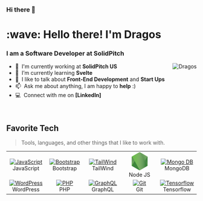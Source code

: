 ### Hi there 👋


<h1 align="left" id="Dragos-title">:wave: Hello there! I'm Dragos </h1>
<h3 align="left">I am a Software Developer at SolidPitch </h3>


<a href="#Dragos-title">
    <img src="https://github-readme-stats.vercel.app/api?username=dragosstancu&show_icons=true&theme=react&count_private=true&include_all_commits=true" alt="Dragos " align="right" />
</a>

- :office: &nbsp;I'm currently working at **SolidPitch US** 
- :seedling: &nbsp;I’m currently learning **Svelte** 
- :speech_balloon: &nbsp;I like to talk about **Front-End Development** and **Start Ups** 
- :mailbox: &nbsp;Ask me about anything, I am happy to **help** :) 
- :computer: &nbsp;Connect with me on **[LinkedIn]**
<br>

<h2 align="left" id="dragos-tech">Favorite Tech</h2>

> Tools, languages, and other things that I like to work with.

<table align="center">
    <tr>
        <td align="center" width="96">
            <a href="#dragos-tech">
                <img src="https://upload.wikimedia.org/wikipedia/commons/thumb/9/99/Unofficial_JavaScript_logo_2.svg/1024px-Unofficial_JavaScript_logo_2.svg.png" width="48" height="48" alt="JavaScript" />
            </a>
            <br>JavaScript
        </td>
        <td align="center" width="96">
            <a href="#dragos-tech">
                <img src="https://cdn.worldvectorlogo.com/logos/bootstrap-4.svg" width="48" height="48" alt="Bootstrap" />
            </a>
            <br>Bootstrap
        </td>
        <td align="center" width="96">
            <a href="#dragos-tech">
                <img src="https://tailwindcss.com/_next/static/media/tailwindcss-mark.cb8046c163f77190406dfbf4dec89848.svg" width="48" height="48" alt="TailWind" />
            </a>
            <br>TailWind
        </td>
        <td align="center" width="96">
            <a href="#dragos-tech">
                <img src="https://raw.githubusercontent.com/github/explore/80688e429a7d4ef2fca1e82350fe8e3517d3494d/topics/nodejs/nodejs.png" width="48" height="48" alt="Node JS" />
            </a>
            <br>Node JS
        </td>
        <td align="center" width="96">
            <a href="#dragos-tech">
                <img src="https://i.ibb.co/QXHcMvM/58481021cef1014c0b5e494b.png" width="48" height="48" alt="Mongo DB" />
            </a>
            <br>MongoDB
        </td>
    </tr>
    <tr>
        <td align="center" width="96">
            <a href="#dragos-tech">
                <img src="https://upload.wikimedia.org/wikipedia/commons/thumb/9/98/WordPress_blue_logo.svg/480px-WordPress_blue_logo.svg.png" width="48" height="48" alt="WordPress" />
            </a>
            <br>WordPress
        </td>
        <td align="center" width="96">
            <a href="#dragos-tech">
                <img src="https://i.ibb.co/LzmYpDX/146-1466902-php-logo-png-transparent-php-logo-png-png-removebg-preview.png" width="48" height="48" alt="PHP" />
            </a>
            <br>PHP
        </td>
        <td align="center" width="96">
            <a href="#dragos-tech">
                <img src="https://upload.wikimedia.org/wikipedia/commons/thumb/1/17/GraphQL_Logo.svg/2048px-GraphQL_Logo.svg.png" width="48" height="48" alt="GraphQL" />
            </a>
            <br>GraphQL
        </td>
        <td align="center" width="96">
            <a href="#dragos-tech">
                <img src="https://upload.wikimedia.org/wikipedia/commons/thumb/3/3f/Git_icon.svg/1200px-Git_icon.svg.png" width="48" height="48" alt="Git" />
            </a>
            <br>Git
        </td>
        <td align="center" width="96">
            <a href="#dragos-tech">
                <img src="https://upload.wikimedia.org/wikipedia/commons/thumb/2/2d/Tensorflow_logo.svg/1200px-Tensorflow_logo.svg.png" width="48" height="48" alt="Tensorflow" />
            </a>
            <br>Tensorflow
        </td>
    </tr>
</table>
<!-- links -->

